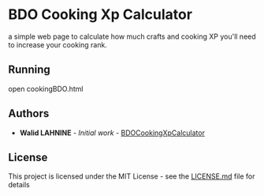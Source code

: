 # BDO Cooking Xp Calculator

a simple web page to calculate how much crafts and cooking XP you'll need to increase your cooking rank.


## Running 

open cookingBDO.html



## Authors

* **Walid LAHNINE** - *Initial work* - [BDOCookingXpCalculator](https://github.com/waliori/BDOCookingXpCalculator)

## License

This project is licensed under the MIT License - see the [LICENSE.md](LICENSE.md) file for details


